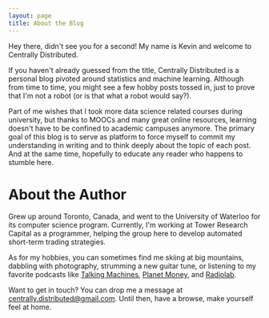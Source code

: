```yaml
---
layout: page
title: About the Blog
---
```


Hey there, didn't see you for a second! My name is Kevin and welcome to Centrally Distributed.

If you haven't already guessed from the title, Centrally Distributed is a personal blog pivoted around statistics and machine learning. Although from time to time, you might see a few hobby posts tossed in, just to prove that I'm not a robot (or is that what a robot would say?).

Part of me wishes that I took more data science related courses during university, but thanks to MOOCs and many great online resources, learning doesn't have to be confined to academic campuses anymore. The primary goal of this blog is to serve as platform to force myself to commit my understanding in writing and to think deeply about the topic of each post. And at the same time, hopefully to educate any reader who happens to stumble here.

# About the Author

Grew up around Toronto, Canada, and went to the University of Waterloo for its computer science program. Currently, I'm working at Tower Research Capital as a programmer, helping the group here to develop automated short-term trading strategies.

As for my hobbies, you can sometimes find me skiing at big mountains, dabbling with photography, strumming a new guitar tune, or listening to my favorite podcasts like [Talking Machines](http://www.thetalkingmachines.com), [Planet Money](http://www.npr.org/sections/money), and [Radiolab](http://www.radiolab.org).

Want to get in touch? You can drop me a message at centrally.distributed@gmail.com. Until then, have a browse, make yourself feel at home.
